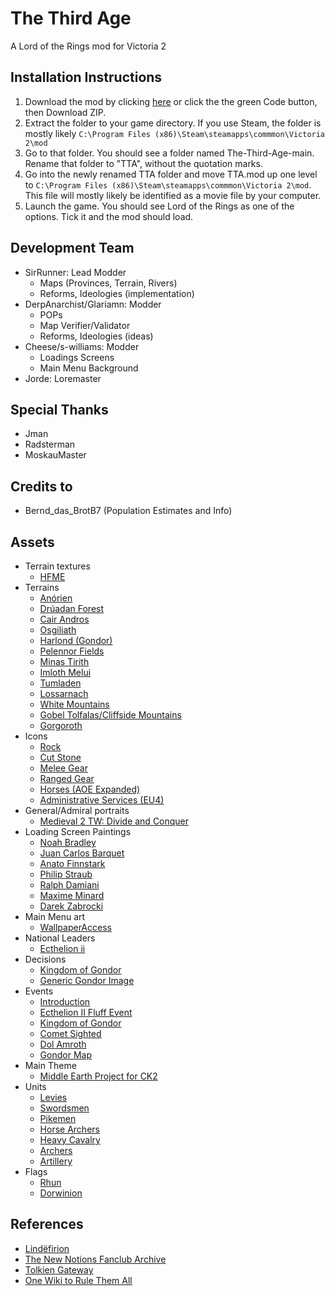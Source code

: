 # The Third Age
A Lord of the Rings mod for Victoria 2

## Installation Instructions
1. Download the mod by clicking [here](https://github.com/SirRunner/The-Third-Age/archive/main.zip) or click the the green Code button, then Download ZIP.
2. Extract the folder to your game directory. If you use Steam, the folder is mostly likely `C:\Program Files (x86)\Steam\steamapps\commmon\Victoria 2\mod`
3. Go to that folder. You should see a folder named The-Third-Age-main. Rename that folder to "TTA", without the quotation marks.
4. Go into the newly renamed TTA folder and move TTA.mod up one level to `C:\Program Files (x86)\Steam\steamapps\commmon\Victoria 2\mod`. This file will mostly likely be identified as a movie file by your computer.
5. Launch the game. You should see Lord of the Rings as one of the options. Tick it and the mod should load.

## Development Team
 - SirRunner: Lead Modder
   - Maps (Provinces, Terrain, Rivers)
   - Reforms, Ideologies (implementation)
 - DerpAnarchist/Glariamn: Modder 
   - POPs
   - Map Verifier/Validator
   - Reforms, Ideologies (ideas)
 - Cheese/s-williams: Modder
   - Loadings Screens
   - Main Menu Background
 - Jorde: Loremaster

## Special Thanks
 - Jman
 - Radsterman
 - MoskauMaster

## Credits to
 - Bernd_das_BrotB7 (Population Estimates and Info)
 
## Assets
- Terrain textures
	- [HFME](https://github.com/JmanThunder/HFM-Expanded)
- Terrains
	- [Anórien](https://lotr.fandom.com/wiki/An%C3%B3rien?file=Anorienwide.jpg)
	- [Drúadan Forest](http://tolkiengateway.net/wiki/File:Gail_McIntosh_-_Dr%C3%BAadan_Forest.jpg)
	- [Cair Andros](https://lotro-wiki.com/index.php/File:Cair_Andros.jpg)
	- [Osgiliath](https://lotr.fandom.com/wiki/Osgiliath?file=Boromir_in_Osgiliath.png)
	- [Harlond (Gondor)](https://www.wikiwand.com/en/Gondor)
	- [Pelennor Fields](https://www.pinterest.com/pin/470485492291623454/)
	- [Minas Tirith](https://imgur.com/gallery/QR0zLrd)
	- [Imloth Melui](https://en.dcodumilieu.fr/large-imloth-melui-white-rose-bush/)
	- [Tumladen](https://www.deviantart.com/samo-art/art/Fields-of-Gondolin-634594288)
	- [Lossarnach](https://www.goodfon.com/wallpaper/gory-tsvety-oblaka-lug-dolina.html)
	- [White Mountains](https://www.pexels.com/photo/two-man-hiking-on-snow-mountain-869258/)
	- [Gobel Tolfalas/Cliffside Mountains](https://www.pexels.com/photo/person-in-yellow-jacket-standing-on-green-grass-field-near-mountain-4386973/)
	- [Gorgoroth](https://www.deviantart.com/datem/art/Mordor-828480649)
- Icons
	- [Rock](http://14thwarriorcustomsettlers.blogspot.com/2008/02/rock-this-town.html)
	- [Cut Stone](https://icon-library.com/icon/brick-icon-png-26.html)
	- [Melee Gear](https://thenounproject.com/term/shield-and-sword/1477540/)
	- [Ranged Gear](https://www.pinterest.com/pin/814588651337049655/)
	- [Horses (AOE Expanded)](https://github.com/AoE-guys/AOE-exp)
	- [Administrative Services (EU4)](https://store.steampowered.com/app/236850/Europa_Universalis_IV/)
- General/Admiral portraits
	- [Medieval 2 TW: Divide and Conquer](https://www.moddb.com/mods/divide-and-conquer)
- Loading Screen Paintings
	- [Noah Bradley](https://www.deviantart.com/noahbradley/art/The-Coming-Darkness-342482698)
	- [Juan Carlos Barquet ](https://www.deviantart.com/jcbarquet/art/The-Argonath-Lord-of-the-Rings-TCG-491228684)
	- [Anato Finnstark](https://www.deviantart.com/anatofinnstark/art/The-fate-of-Isildur-The-Lord-of-the-Rings-797000838)
	- [Philip Straub](https://www.deviantart.com/philipstraub/art/Rivendell-296293972)
	- [Ralph Damiani](https://www.deviantart.com/ralphdamiani/art/Across-Middle-Earth-Hollin-Gate-635946811)
	- [Maxime Minard](https://www.deviantart.com/istrandar/art/The-Nazgul-822732313)
	- [Darek Zabrocki](https://www.deviantart.com/darekzabrocki/art/reaching-the-Victory-397615037)
- Main Menu art
	- [WallpaperAccess](https://wallpaperaccess.com/full/758025.jpg)
- National Leaders
	- [Ecthelion ii](https://www.deviantart.com/maelstromarts/art/The-White-Sanctuary-347365430)
- Decisions
	- [Kingdom of Gondor](https://commons.wikimedia.org/wiki/File:Flag_of_Gondor.svg)
	- [Generic Gondor Image](https://fineartamerica.com/featured/white-tree-of-gondor-ellen-iati.html?product=tapestry)
- Events
	- [Introduction](https://www.theverge.com/2017/11/13/16644782/the-lord-of-the-rings-amazon-television-show)
	- [Ecthelion II Fluff Event](https://thefandomentals.com/minas-tirith-gondor-lotr-reread/)
	- [Kingdom of Gondor](https://middle-earth-film-saga.fandom.com/wiki/Gondor?file=338c4d306b4577464bb410426afd247f_%25281%2529.jpg)
	- [Comet Sighted](https://www.newscientist.com/article/2245355-longest-known-comet-tail-stretched-for-over-a-billion-kilometres/)
	- [Dol Amroth](http://www.starsuncounted.com/2018/06/i-would-live-in-dol-amroth.html)
	- [Gondor Map](https://static.wikia.nocookie.net/merp/images/c/c2/Gondor.jpg/revision/latest?cb=20121004101904)
- Main Theme
	- [Middle Earth Project for CK2](https://forum.paradoxplaza.com/forum/threads/mod-middle-earth-project.665444/)
- Units
	- [Levies](https://forums.ageofempires.com/t/nordic-swordsman-should-be-renamed-to-nordic-axeman/89246)
	- [Swordsmen](https://www.deviantart.com/2zak/art/Swordsman-minimalist-sprite-542129859)
	- [Pikemen](https://www.spriters-resource.com/fullview/42154/)
	- [Horse Archers](https://pixabay.com/vectors/horse-archer-archery-arrow-5698294/)
	- [Heavy Cavalry](https://opengameart.org/content/cavalry-sprite-for-freesiege)
	- [Archers](https://www.deviantart.com/magecraft22/art/Archer-Pixel-Art-572073117)
	- [Artillery](https://scribblenauts.fandom.com/wiki/Catapult)
 - Flags
	- [Rhun](https://european-war-4.boards.net/thread/8501/lord-middle-earth-mod)
	- [Dorwinion](https://european-war-4.boards.net/thread/8501/lord-middle-earth-mod)

	
## References
 - [Lindëfirion](http://lindefirion.net/)
 - [The New Notions Fanclub Archive](https://notionclubarchives.fandom.com/wiki/Arda_Role_Playing_Wiki)
 - [Tolkien Gateway](http://tolkiengateway.net/wiki/Main_Page)
 - [One Wiki to Rule Them All](https://lotr.fandom.com/wiki/Main_Page)
